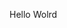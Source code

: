 Hello Wolrd










































































































































































































































































































































































































































































































































































































































































































































































































































































































































































































































































































































































































































































































































































































































































































































































































































































































































































































































































































































































































































































































































































































































































































































































































































































































































































































































































































































































































































































































































































































































































































































































